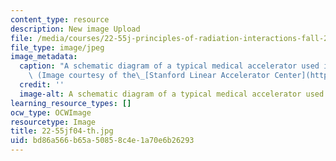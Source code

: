 ```yaml
---
content_type: resource
description: New image Upload
file: /media/courses/22-55j-principles-of-radiation-interactions-fall-2004/bd86a566b65a50858c4e1a70e6b26293_22-55jf04-th.jpg
file_type: image/jpeg
image_metadata:
  caption: "A schematic diagram of a typical medical accelerator used in cancer radiotherapy.\
    \ (Image courtesy of the\_[Stanford Linear Accelerator Center](https://www6.slac.stanford.edu/).)"
  credit: ''
  image-alt: A schematic diagram of a typical medical accelerator used in cancer radiotherapy.
learning_resource_types: []
ocw_type: OCWImage
resourcetype: Image
title: 22-55jf04-th.jpg
uid: bd86a566-b65a-5085-8c4e-1a70e6b26293
---
```

